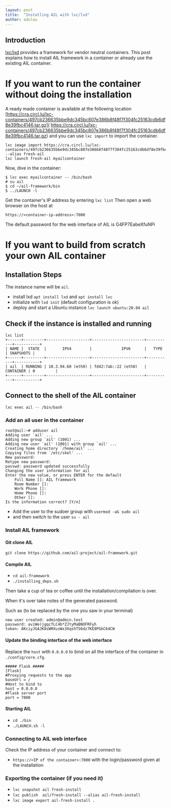 ```yaml
---
layout: post
title:  "Installing AIL with lxc/lxd"
author: adulau
---
```


## Introduction

[lxc/lxd](https://linuxcontainers.org/) provides a framework for vendor neutral containers. This post explains how to install AIL framework in a container or already use the existing AIL container.

# If you want to run the container without doing the installation

A ready made container is available at the following location [https://cra.circl.lu/lxc-containers/497cb236635bbe9dc345bc807e386b8f48f7f304fc25163cdb6df8e39fbc4146.tar.gz](
https://cra.circl.lu/lxc-containers/497cb236635bbe9dc345bc807e386b8f48f7f304fc25163cdb6df8e39fbc4146.tar.gz) and you can use `lxc import` to import the container.

```
lxc image import https://cra.circl.lu/lxc-containers/497cb236635bbe9dc345bc807e386b8f48f7f304fc25163cdb6df8e39fbc4146.tar.gz --alias fresh-ail
lxc launch fresh-ail myailcontainer
```

Now, dive in the container:
```
$ lxc exec myailcontainer -- /bin/bash
# su ail
$ cd ~/ail-framework/bin
$ ../LAUNCH -l
```
Get the container's IP address by entering `lxc list`
Then open a web browser on the host at
```
https://<container-ip-address>:7000
```

The default password for the web interface of AIL is G4FP7EabeXfuNPi

# If you want to build from scratch your own AIL container

## Installation Steps
The instance name will be `ail`.

- install lxd `apt install lxd` and `apt install lxc`
- initialize with `lxd init` (default configuration is ok)
- deploy and start a Ubuntu instance `lxc launch ubuntu:20.04 ail`

## Check if the instance is installed and running

~~~~
lxc list
+------+---------+-------------------+-----------------------+-----------+-----------+
| NAME |  STATE  |       IPV4        |             IPV6      |   TYPE    | SNAPSHOTS |
+------+---------+-------------------+-----------------------+-----------+-----------+
| ail  | RUNNING | 10.3.94.60 (eth0) | fd42:7ab::22 (eth0)   | CONTAINER | 0         |
+------+---------+-------------------+-----------------------+-----------+-----------+
~~~~

## Connect to the shell of the AIL container

`lxc exec ail -- /bin/bash`

### Add an ail user in the container

~~~~
root@ail:~# adduser ail
Adding user `ail' ...
Adding new group `ail' (1001) ...
Adding new user `ail' (1001) with group `ail' ...
Creating home directory `/home/ail' ...
Copying files from `/etc/skel' ...
New password: 
Retype new password: 
passwd: password updated successfully
Changing the user information for ail
Enter the new value, or press ENTER for the default
	Full Name []: AIL framework
	Room Number []: 
	Work Phone []: 
	Home Phone []: 
	Other []: 
Is the information correct? [Y/n] 
~~~~

- Add the user to the sudoer group with `usermod -aG sudo ail`
- and then switch to the user `su - ail`

### Install AIL framework

#### Git clone AIL

`git clone https://github.com/ail-project/ail-framework.git`

#### Compile AIL

- `cd ail-framework`
- `./installing_deps.sh` 

Then take a cup of tea or coffee until the installation/compilation is over.

When it's over take notes of the generated password.

Such as (to be replaced by the one you saw in your terminal)

~~~~
new user created: admin@admin.test
password: aviWe)jgqcfLC4b*ZJtyMaBNOFRFyh
token: AKciyJGAJK8sWRXusWx3XqshTS6dz7KE8PGkC64CW
~~~~

#### Update the binding interface of the web interface

Replace the `host` with `0.0.0.0` to bind on all the interface of the container in `./config/core.cfg`.

~~~~
##### Flask #####
[Flask]
#Proxying requests to the app
baseUrl = /
#Host to bind to
host = 0.0.0.0 
#Flask server port
port = 7000
~~~~

#### Starting AIL

- `cd ./bin`
- `./LAUNCH.sh -l`

### Connecting to AIL web interface

Check the IP address of your container and connect to:

- `https://<IP of the container>:7000` with the login/password given at the installation

### Exporting the container (if you need it)

- `lxc snapshot ail fresh-install`
- `lxc publish  ail/fresh-install --alias ail-fresh-install`
- `lxc image export ail-fresh-install .`


